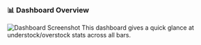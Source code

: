 ### 📊 Dashboard Overview
![Dashboard Screenshot](images/dashboard.png)
This dashboard gives a quick glance at understock/overstock stats across all bars.
